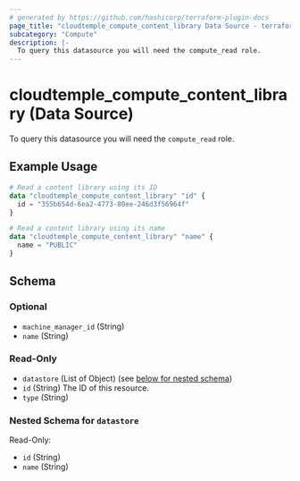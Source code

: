 ```yaml
---
# generated by https://github.com/hashicorp/terraform-plugin-docs
page_title: "cloudtemple_compute_content_library Data Source - terraform-provider-cloudtemple"
subcategory: "Compute"
description: |-
  To query this datasource you will need the compute_read role.
---
```


# cloudtemple_compute_content_library (Data Source)

To query this datasource you will need the `compute_read` role.

## Example Usage

```terraform
# Read a content library using its ID
data "cloudtemple_compute_content_library" "id" {
  id = "355b654d-6ea2-4773-80ee-246d3f56964f"
}

# Read a content library using its name
data "cloudtemple_compute_content_library" "name" {
  name = "PUBLIC"
}
```

<!-- schema generated by tfplugindocs -->
## Schema

### Optional

- `machine_manager_id` (String)
- `name` (String)

### Read-Only

- `datastore` (List of Object) (see [below for nested schema](#nestedatt--datastore))
- `id` (String) The ID of this resource.
- `type` (String)

<a id="nestedatt--datastore"></a>
### Nested Schema for `datastore`

Read-Only:

- `id` (String)
- `name` (String)


